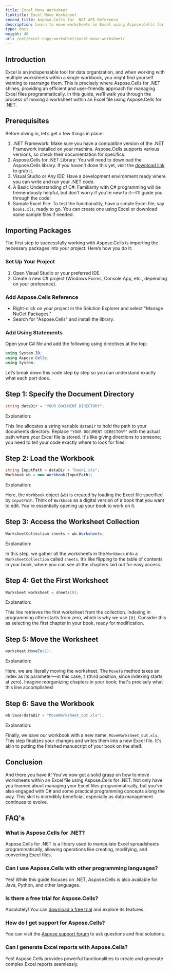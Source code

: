 ```yaml
---
title: Excel Move Worksheet
linktitle: Excel Move Worksheet
second_title: Aspose.Cells for .NET API Reference
description: Learn to move worksheets in Excel using Aspose.Cells for .NET in our step-by-step guide. Master the art of Excel programming.
type: docs
weight: 40
url: /net/excel-copy-worksheet/excel-move-worksheet/
---
```

## Introduction

Excel is an indispensable tool for data organization, and when working with multiple worksheets within a single workbook, you might find yourself wanting to rearrange them. This is precisely where Aspose.Cells for .NET shines, providing an efficient and user-friendly approach for managing Excel files programmatically. In this guide, we’ll walk you through the process of moving a worksheet within an Excel file using Aspose.Cells for .NET.

## Prerequisites

Before diving in, let’s get a few things in place:

1. .NET Framework: Make sure you have a compatible version of the .NET Framework installed on your machine. Aspose.Cells supports various versions, so check their documentation for specifics.
2. Aspose.Cells for .NET Library: You will need to download the Aspose.Cells library. If you haven’t done this yet, visit the [download link](https://releases.aspose.com/cells/net/) to grab it.
3. Visual Studio or Any IDE: Have a development environment ready where you can write and run your .NET code.
4. A Basic Understanding of C#: Familiarity with C# programming will be tremendously helpful, but don't worry if you're new to it—I'll guide you through the code!
5. Sample Excel File: To test the functionality, have a simple Excel file, say `book1.xls`, ready to go. You can create one using Excel or download some sample files if needed.

## Importing Packages

The first step to successfully working with Aspose.Cells is importing the necessary packages into your project. Here’s how you do it:

### Set Up Your Project

1. Open Visual Studio or your preferred IDE.
2. Create a new C# project (Windows Forms, Console App, etc., depending on your preference).

### Add Aspose.Cells Reference

- Right-click on your project in the Solution Explorer and select "Manage NuGet Packages."
- Search for "Aspose.Cells" and install the library.

### Add Using Statements

Open your C# file and add the following using directives at the top:

```csharp
using System.IO;
using Aspose.Cells;
using System;
```

Let’s break down this code step by step so you can understand exactly what each part does.

## Step 1: Specify the Document Directory

```csharp
string dataDir = "YOUR DOCUMENT DIRECTORY";
```

Explanation: 

This line allocates a string variable `dataDir` to hold the path to your documents directory. Replace `"YOUR DOCUMENT DIRECTORY"` with the actual path where your Excel file is stored. It's like giving directions to someone; you need to tell your code exactly where to look for files.

## Step 2: Load the Workbook

```csharp
string InputPath = dataDir + "book1.xls";
Workbook wb = new Workbook(InputPath);
```

Explanation:  

Here, the `Workbook` object (`wb`) is created by loading the Excel file specified by `InputPath`. Think of `Workbook` as a digital version of a book that you want to edit. You're essentially opening up your book to work on it.

## Step 3: Access the Worksheet Collection

```csharp
WorksheetCollection sheets = wb.Worksheets;
```

Explanation:  

In this step, we gather all the worksheets in the `Workbook` into a `WorksheetCollection` called `sheets`. It’s like flipping to the table of contents in your book, where you can see all the chapters laid out for easy access.

## Step 4: Get the First Worksheet

```csharp
Worksheet worksheet = sheets[0];
```

Explanation:  

This line retrieves the first worksheet from the collection. Indexing in programming often starts from zero, which is why we use `[0]`. Consider this as selecting the first chapter in your book, ready for modification.

## Step 5: Move the Worksheet

```csharp
worksheet.MoveTo(2);
```

Explanation:  

Here, we are literally moving the worksheet. The `MoveTo` method takes an index as its parameter—in this case, `2` (third position, since indexing starts at zero). Imagine reorganizing chapters in your book; that's precisely what this line accomplishes!

## Step 6: Save the Workbook

```csharp
wb.Save(dataDir + "MoveWorksheet_out.xls");
```

Explanation:  

Finally, we save our workbook with a new name, `MoveWorksheet_out.xls`. This step finalizes your changes and writes them into a new Excel file. It's akin to putting the finished manuscript of your book on the shelf.

## Conclusion

And there you have it! You've now got a solid grasp on how to move worksheets within an Excel file using Aspose.Cells for .NET. Not only have you learned about managing your Excel files programmatically, but you’ve also engaged with C# and some practical programming concepts along the way. This skill is incredibly beneficial, especially as data management continues to evolve.

## FAQ's

### What is Aspose.Cells for .NET?
Aspose.Cells for .NET is a library used to manipulate Excel spreadsheets programmatically, allowing operations like creating, modifying, and converting Excel files.

### Can I use Aspose.Cells with other programming languages?
Yes! While this guide focuses on .NET, Aspose.Cells is also available for Java, Python, and other languages.

### Is there a free trial for Aspose.Cells?
Absolutely! You can [download a free trial](https://releases.aspose.com/) and explore its features.

### How do I get support for Aspose.Cells?
You can visit the [Aspose support forum](https://forum.aspose.com/c/cells/9) to ask questions and find solutions.

### Can I generate Excel reports with Aspose.Cells?
Yes! Aspose.Cells provides powerful functionalities to create and generate complex Excel reports seamlessly.
